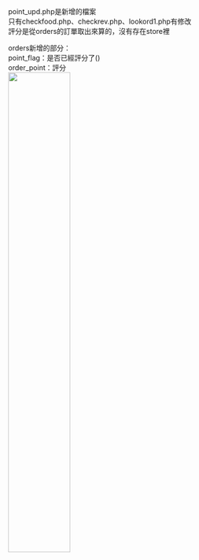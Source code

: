 point_upd.php是新增的檔案<br>
只有checkfood.php、checkrev.php、lookord1.php有修改<br>
評分是從orders的訂單取出來算的，沒有存在store裡

orders新增的部分：<br>
point_flag：是否已經評分了()<br>
order_point：評分<br>
<img src="https://github.com/hsuehnai/-/assets/162154266/608db332-2550-453a-91fa-0dd7721b275e.png" width=50% height=50%>
